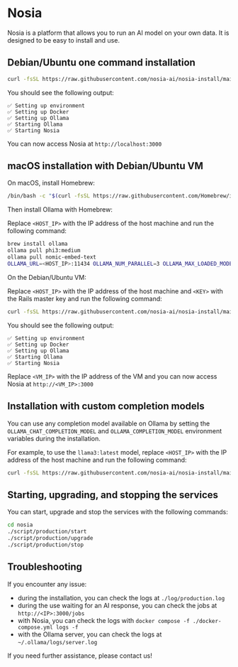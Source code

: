 # Nosia

Nosia is a platform that allows you to run an AI model on your own data.
It is designed to be easy to install and use.

## Debian/Ubuntu one command installation

```bash
curl -fsSL https://raw.githubusercontent.com/nosia-ai/nosia-install/main/nosia-install.sh | sh
```

You should see the following output:

```
✅ Setting up environment
✅ Setting up Docker
✅ Setting up Ollama
✅ Starting Ollama
✅ Starting Nosia
```

You can now access Nosia at `http://localhost:3000`

## macOS installation with Debian/Ubuntu VM

On macOS, install Homebrew:

```bash
/bin/bash -c "$(curl -fsSL https://raw.githubusercontent.com/Homebrew/install/HEAD/install.sh)"
```

Then install Ollama with Homebrew:

Replace `<HOST_IP>` with the IP address of the host machine and run the following command:

```bash
brew install ollama
ollama pull phi3:medium
ollama pull nomic-embed-text
OLLAMA_URL=<HOST_IP>:11434 OLLAMA_NUM_PARALLEL=3 OLLAMA_MAX_LOADED_MODELS=2 ollama serve
```

On the Debian/Ubuntu VM:

Replace `<HOST_IP>` with the IP address of the host machine and `<KEY>` with the Rails master key and run the following command:

```bash
curl -fsSL https://raw.githubusercontent.com/nosia-ai/nosia-install/main/nosia-install.sh | OLLAMA_URL=<HOST_IP>:11434 sh
```

You should see the following output:

```
✅ Setting up environment
✅ Setting up Docker
✅ Setting up Ollama
✅ Starting Ollama
✅ Starting Nosia
```

Replace `<VM_IP>` with the IP address of the VM and you can now access Nosia at `http://<VM_IP>:3000`

## Installation with custom completion models

You can use any completion model available on Ollama by setting the `OLLAMA_CHAT_COMPLETION_MODEL` and `OLLAMA_COMPLETION_MODEL` environment variables during the installation.

For example, to use the `llama3:latest` model, replace `<HOST_IP>` with the IP address of the host machine and run the following command:

```bash
curl -fsSL https://raw.githubusercontent.com/nosia-ai/nosia-install/main/nosia-install.sh | OLLAMA_URL=<HOST_IP>:11434 OLLAMA_CHAT_COMPLETION_MODEL=llama3:latest OLLAMA_COMPLETION_MODEL=llama3:latest sh
```

## Starting, upgrading, and stopping the services

You can start, upgrade and stop the services with the following commands:

```bash
cd nosia
./script/production/start
./script/production/upgrade
./script/production/stop
```

## Troubleshooting

If you encounter any issue:
- during the installation, you can check the logs at `./log/production.log`
- during the use waiting for an AI response, you can check the jobs at `http://<IP>:3000/jobs`
- with Nosia, you can check the logs with `docker compose -f ./docker-compose.yml logs -f`
- with the Ollama server, you can check the logs at `~/.ollama/logs/server.log`

If you need further assistance, please contact us!
